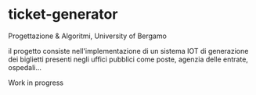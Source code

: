 # ticket-generator
Progettazione &amp; Algoritmi, University of Bergamo

il progetto consiste nell'implementazione di un sistema IOT di generazione dei biglietti presenti negli uffici pubblici come poste, agenzia delle entrate, ospedali...

Work in progress
